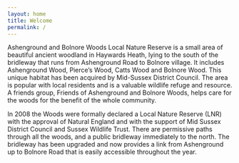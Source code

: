 ```yaml
---
layout: home
title: Welcome
permalink: /
---
```


Ashenground and Bolnore Woods Local Nature Reserve is a small area of beautiful ancient woodland in Haywards Heath, lying to the south of the bridleway that runs from Ashenground Road to Bolnore village. It includes Ashenground Wood, Pierce’s Wood, Catts Wood and Bolnore Wood. This unique habitat has been acquired by Mid-Sussex District Council. The area is popular with local residents and is a valuable wildlife refuge and resource. A friends group, Friends of Ashenground and Bolnore Woods, helps care for the woods for the benefit of the whole community.

In 2008 the Woods were formally declared a Local Nature Reserve (LNR) with the approval of Natural England and with the support of Mid Sussex District Council and Sussex Wildlife Trust. There are permissive paths through all the woods, and a public bridleway immediately to the north. The bridleway has been upgraded and now provides a link from Ashenground up to Bolnore Road that is easily accessible throughout the year. 
